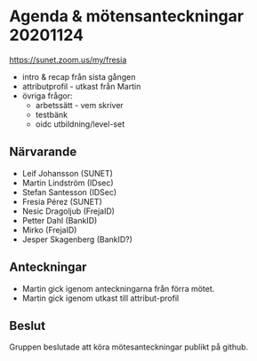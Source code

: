 # Agenda & mötensanteckningar 20201124

https://sunet.zoom.us/my/fresia


* intro & recap från sista gången
* attributprofil - utkast från Martin
* övriga frågor:
  - arbetssätt - vem skriver
  - testbänk
  - oidc utbildning/level-set


## Närvarande

* Leif Johansson (SUNET)
* Martin Lindström (IDsec)
* Stefan Santesson (IDSec)
* Fresia Pérez (SUNET)
* Nesic Dragoljub (FrejaID)
* Petter Dahl (BankID)
* Mirko (FrejaID)
* Jesper Skagenberg (BankID?)

## Anteckningar

* Martin gick igenom anteckningarna från förra mötet.
* Martin gick igenom utkast till attribut-profil

## Beslut 

Gruppen beslutade att köra mötesanteckningar publikt på github.
